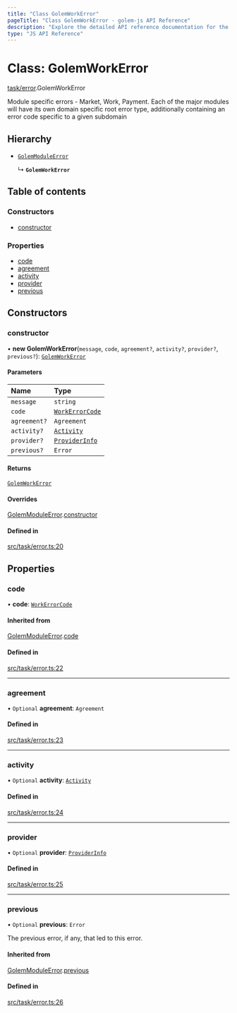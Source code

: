 ```yaml
---
title: "Class GolemWorkError"
pageTitle: "Class GolemWorkError - golem-js API Reference"
description: "Explore the detailed API reference documentation for the Class GolemWorkError within the golem-js SDK for the Golem Network."
type: "JS API Reference"
---
```

# Class: GolemWorkError

[task/error](../modules/task_error).GolemWorkError

Module specific errors - Market, Work, Payment.
Each of the major modules will have its own domain specific root error type,
additionally containing an error code specific to a given subdomain

## Hierarchy

- [`GolemModuleError`](error_golem_error.GolemModuleError)

  ↳ **`GolemWorkError`**

## Table of contents

### Constructors

- [constructor](task_error.GolemWorkError#constructor)

### Properties

- [code](task_error.GolemWorkError#code)
- [agreement](task_error.GolemWorkError#agreement)
- [activity](task_error.GolemWorkError#activity)
- [provider](task_error.GolemWorkError#provider)
- [previous](task_error.GolemWorkError#previous)

## Constructors

### constructor

• **new GolemWorkError**(`message`, `code`, `agreement?`, `activity?`, `provider?`, `previous?`): [`GolemWorkError`](task_error.GolemWorkError)

#### Parameters

| Name | Type |
| :------ | :------ |
| `message` | `string` |
| `code` | [`WorkErrorCode`](../enums/task_error.WorkErrorCode) |
| `agreement?` | `Agreement` |
| `activity?` | [`Activity`](activity_activity.Activity) |
| `provider?` | [`ProviderInfo`](../interfaces/agreement_agreement.ProviderInfo) |
| `previous?` | `Error` |

#### Returns

[`GolemWorkError`](task_error.GolemWorkError)

#### Overrides

[GolemModuleError](error_golem_error.GolemModuleError).[constructor](error_golem_error.GolemModuleError#constructor)

#### Defined in

[src/task/error.ts:20](https://github.com/golemfactory/golem-js/blob/4182943/src/task/error.ts#L20)

## Properties

### code

• **code**: [`WorkErrorCode`](../enums/task_error.WorkErrorCode)

#### Inherited from

[GolemModuleError](error_golem_error.GolemModuleError).[code](error_golem_error.GolemModuleError#code)

#### Defined in

[src/task/error.ts:22](https://github.com/golemfactory/golem-js/blob/4182943/src/task/error.ts#L22)

___

### agreement

• `Optional` **agreement**: `Agreement`

#### Defined in

[src/task/error.ts:23](https://github.com/golemfactory/golem-js/blob/4182943/src/task/error.ts#L23)

___

### activity

• `Optional` **activity**: [`Activity`](activity_activity.Activity)

#### Defined in

[src/task/error.ts:24](https://github.com/golemfactory/golem-js/blob/4182943/src/task/error.ts#L24)

___

### provider

• `Optional` **provider**: [`ProviderInfo`](../interfaces/agreement_agreement.ProviderInfo)

#### Defined in

[src/task/error.ts:25](https://github.com/golemfactory/golem-js/blob/4182943/src/task/error.ts#L25)

___

### previous

• `Optional` **previous**: `Error`

The previous error, if any, that led to this error.

#### Inherited from

[GolemModuleError](error_golem_error.GolemModuleError).[previous](error_golem_error.GolemModuleError#previous)

#### Defined in

[src/task/error.ts:26](https://github.com/golemfactory/golem-js/blob/4182943/src/task/error.ts#L26)

